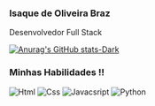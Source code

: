 ### Isaque de Oliveira Braz 
<p> Desenvolvedor Full Stack </p>

[![Anurag's GitHub stats-Dark](https://github-readme-stats.vercel.app/api?username=IsaqueBraz17&show_icons=true&theme=dark#gh-dark-mode-only)](https://github.com/anuraghazra/github-readme-stats#gh-dark-mode-only)
<!--[![Top Langs](https://github-readme-stats.vercel.app/api/top-langs/?username=IsaqueBraz17&layout=donut)](https://github.com/IsaqueBraz17/github-readme-stats)-->

### Minhas Habilidades !!

<div style="display:inline-block">
  <img align="center "alt="Html" src="https://img.shields.io/badge/HTML5-E34F26?style=for-the-badge&logo=html5&logoColor=white"/>
  <img align="center "alt="Css" src="https://img.shields.io/badge/CSS3-1572B6?style=for-the-badge&logo=css3&logoColor=white"/>
  <img align="center "alt="Javacsript" src="https://img.shields.io/badge/JavaScript-F7DF1E?style=for-the-badge&logo=javascript&logoColor=black"/>
  <img align="center "alt="Python" src="https://img.shields.io/badge/Python-3776AB?style=for-the-badge&logo=python&logoColor=white"/><br>


  
